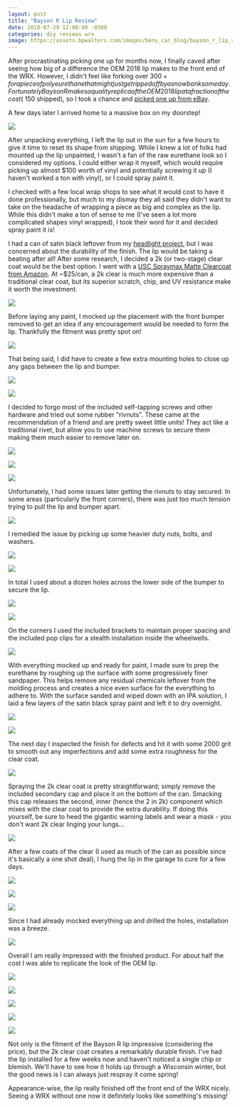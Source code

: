 ```yaml
---
layout: post
title: "Bayson R Lip Review"
date: 2018-07-29 12:00:00 -0500
categories: diy reviews wrx
image: https://assets.bpwalters.com/images/bens_car_blog/bayson_r_lip_review/lip_installed_1.jpg
---
```


<span class="is-first-letter">A</span>fter procrastinating picking one up for months now, I finally caved after seeing how big of a difference the OEM 2018 lip makes to the front end of the WRX.  However, I didn't feel like forking over $300+ for a piece of polyeurethane that might just get ripped off by a snowbank some day.  Fortunately Bayson R makes a quality replica of the OEM 2018 lip at a fraction of the cost (~$150 shipped), so I took a chance and [picked one up from eBay](https://www.ebay.com/itm/V-Limited-Style-Front-Lip-Urethane-Fits-18-Up-Subaru-WRX-STi/372161856093?hash=item56a693425d%3Ag%3AF3EAAOSwTm9aK2ih&_sacat=0&_nkw=bayson+r+v+limited+2018&_from=R40&rt=nc&_trksid=m570.l1313).

A few days later I arrived home to a massive box on my doorstep!

![](https://assets.bpwalters.com/images/bens_car_blog/bayson_r_lip_review/box.jpg)

After unpacking everything, I left the lip out in the sun for a few hours to give it time to reset its shape from shipping.  While I knew a lot of folks had mounted up the lip unpainted, I wasn't a fan of the raw eurethane look so I considered my options.  I could either wrap it myself, which would require picking up almost $100 worth of vinyl and potentially screwing it up (I haven't worked a ton with vinyl), or I could spray paint it.

I checked with a few local wrap shops to see what it would cost to have it done professionally, but much to my dismay they all said they didn't want to take on the headache of wrapping a piece as big and complex as the lip.  While this didn't make a ton of sense to me (I've seen a lot more complicated shapes vinyl wrapped), I took their word for it and decided spray paint it is!

I had a can of satin black leftover from my [headlight project](/morimoto-d2s-4.0-hid-retrofit), but I was concerned about the durability of the finish.  The lip would be taking a beating after all!  After some research, I decided a 2k (or two-stage) clear coat would be the best option.  I went with a [USC Spraymax Matte Clearcoat from Amazon](https://amzn.to/2OtfT0l).  At ~$25/can, a 2k clear is much more expensive than a traditional clear coat, but its superior scratch, chip, and UV resistance make it worth the investment.

![](https://assets.bpwalters.com/images/bens_car_blog/bayson_r_lip_review/clearcoat_1.jpg)

Before laying any paint, I mocked up the placement with the front bumper removed to get an idea if any encouragement would be needed to form the lip.  Thankfully the fitment was pretty spot on!

![](https://assets.bpwalters.com/images/bens_car_blog/bayson_r_lip_review/mockup.jpg)

That being said, I did have to create a few extra mounting holes to close up any gaps between the lip and bumper.

![](https://assets.bpwalters.com/images/bens_car_blog/bayson_r_lip_review/hole_placement_1.jpg)

![](https://assets.bpwalters.com/images/bens_car_blog/bayson_r_lip_review/hole_placement_2.jpg)

I decided to forgo most of the included self-tapping screws and other hardware and tried out some rubber "rivnuts".  These came at the recommendation of a friend and are pretty sweet little units!  They act like a traditional rivet, but allow you to use machine screws to secure them making them much easier to remove later on.

![](https://assets.bpwalters.com/images/bens_car_blog/bayson_r_lip_review/rivnut_3.jpg)

![](https://assets.bpwalters.com/images/bens_car_blog/bayson_r_lip_review/rivnut_2.jpg)

![](https://assets.bpwalters.com/images/bens_car_blog/bayson_r_lip_review/rivnut_1.jpg)

Unfortunately, I had some issues later getting the rivnuts to stay secured.  In some areas (particularly the front corners), there was just too much tension trying to pull the lip and bumper apart.

![](https://assets.bpwalters.com/images/bens_car_blog/bayson_r_lip_review/mounting_2.jpg)

I remedied the issue by picking up some heavier duty nuts, bolts, and washers.

![](https://assets.bpwalters.com/images/bens_car_blog/bayson_r_lip_review/bolt_1.jpg)

![](https://assets.bpwalters.com/images/bens_car_blog/bayson_r_lip_review/mounting_4.jpg)

In total I used about a dozen holes across the lower side of the bumper to secure the lip.

![](https://assets.bpwalters.com/images/bens_car_blog/bayson_r_lip_review/mounting_3.jpg)

![](https://assets.bpwalters.com/images/bens_car_blog/bayson_r_lip_review/mounting_6.jpg)

On the corners I used the included brackets to maintain proper spacing and the included pop clips for a stealth installation inside the wheelwells.

![](https://assets.bpwalters.com/images/bens_car_blog/bayson_r_lip_review/mounting_5.jpg)

With everything mocked up and ready for paint, I made sure to prep the eurethane by roughing up the surface with some progressively finer sandpaper.  This helps remove any residual chemicals leftover from the molding process and creates a nice even surface for the everything to adhere to.  With the surface sanded and wiped down with an IPA solution, I laid a few layers of the satin black spray paint and left it to dry overnight.

![](https://assets.bpwalters.com/images/bens_car_blog/bayson_r_lip_review/second_coat_1.jpg)

![](https://assets.bpwalters.com/images/bens_car_blog/bayson_r_lip_review/drying.jpg)

The next day I inspected the finish for defects and hit it with some 2000 grit to smooth out any imperfections and add some extra roughness for the clear coat.

![](https://assets.bpwalters.com/images/bens_car_blog/bayson_r_lip_review/wet_sanded.jpg)

Spraying the 2k clear coat is pretty straightforward; simply remove the included secondary cap and place it on the bottom of the can.  Smacking this cap releases the second, inner (hence the 2 in 2k) component which mixes with the clear coat to provide the extra durability.  If doing this yourself, be sure to heed the gigantic warning labels and wear a mask - you don't want 2k clear linging your lungs...

![](https://assets.bpwalters.com/images/bens_car_blog/bayson_r_lip_review/clearcoat_2.jpg)

After a few coats of the clear (I used as much of the can as possible since it's basically a one shot deal), I hung the lip in the garage to cure for a few days.

![](https://assets.bpwalters.com/images/bens_car_blog/bayson_r_lip_review/cleared_1.jpg)

![](https://assets.bpwalters.com/images/bens_car_blog/bayson_r_lip_review/cleared_2.jpg)

![](https://assets.bpwalters.com/images/bens_car_blog/bayson_r_lip_review/cleared_3.jpg)

Since I had already mocked everything up and drilled the holes, installation was a breeze.

![](https://assets.bpwalters.com/images/bens_car_blog/bayson_r_lip_review/mounting_6.jpg)

Overall I am really impressed with the finished product.  For about half the cost I was able to replicate the look of the OEM lip.

![](https://assets.bpwalters.com/images/bens_car_blog/bayson_r_lip_review/lip_installed_3.jpg)

![](https://assets.bpwalters.com/images/bens_car_blog/bayson_r_lip_review/lip_installed_4.jpg)

![](https://assets.bpwalters.com/images/bens_car_blog/bayson_r_lip_review/lip_installed_5.jpg)

![](https://assets.bpwalters.com/images/bens_car_blog/bayson_r_lip_review/lip_installed_1.jpg)

![](https://assets.bpwalters.com/images/bens_car_blog/bayson_r_lip_review/lip_installed_2.jpg)

Not only is the fitment of the Bayson R lip impressive (considering the price), but the 2k clear coat creates a remarkably durable finish.  I've had the lip installed for a few weeks now and haven't noticed a single chip or blemish.  We'll have to see how it holds up through a Wisconsin winter, but the good news is I can always just respray it come spring!

Appearance-wise, the lip really finished off the front end of the WRX nicely.  Seeing a WRX without one now it definitely looks like something's missing!  